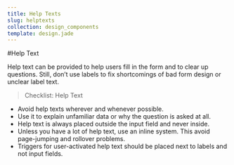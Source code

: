 ```yaml
---
title: Help Texts
slug: helptexts
collection: design_components
template: design.jade
---
```


#Help Text

Help text can be provided to help users fill in the form and to clear up questions. Still, don’t use labels to fix shortcomings of bad form design or unclear label text. 

>Checklist: Help Text
- Avoid help texts wherever and whenever possible.
- Use it to explain unfamiliar data or why the question is asked at all.
- Help text is always placed outside the input field and never inside.
- Unless you have a lot of help text, use an inline system. This avoid page-jumping and rollover problems.
- Triggers for user-activated help text should be placed next to labels and not input fields.
